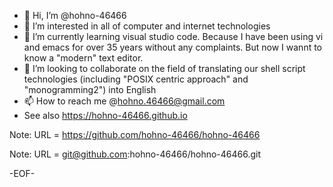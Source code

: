 - 👋   Hi, I’m @hohno-46466
- 👀   I’m interested in all of computer and internet technologies
- 🌱   I’m currently learning visual studio code. Because I have been using vi and emacs for over 35 years without any complaints. But now I wannt to know a "modern" text editor.
- 💞️ I’m looking to collaborate on the field of translating our shell script technologies (including "POSIX centric approach" and "monogramming2") into English
- 📫   How to reach me @hohno.46466@gmail.com
- See also https://hohno-46466.github.io

<!---
hohno-46466/hohno-46466 is a ✨ special ✨ repository because its `README.md` (this file) appears on your GitHub profile.
You can click the Preview link to take a look at your changes.
--->

Note: URL = https://github.com/hohno-46466/hohno-46466

Note: URL = git@github.com:hohno-46466/hohno-46466.git

-EOF-
